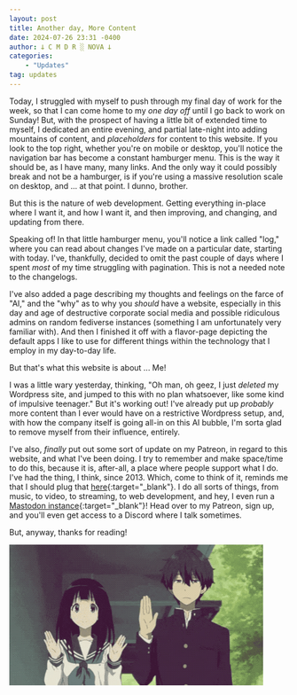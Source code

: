 ```yaml
---
layout: post
title: Another day, More Content
date: 2024-07-26 23:31 -0400
author: 𐕣 C M D R ░ NOVA 𐕣
categories:
    - "Updates"
tag: updates
---
```

Today, I struggled with myself to push through my final day of work for the week, so that I can come home to my *one day off* until I go back to work on Sunday! But, with the prospect of having a little bit of extended time to myself, I dedicated an entire evening, and partial late-night into adding mountains of content, and *placeholders* for content to this website. If you look to the top right, whether you're on mobile or desktop, you'll notice the navigation bar has become a constant hamburger menu. This is the way it should be, as I have many, many links. And the only way it could possibly break and not be a hamburger, is if you're using a massive resolution scale on desktop, and ... at that point. I dunno, brother. 

But this is the nature of web development. Getting everything in-place where I want it, and how I want it, and then improving, and changing, and updating from there.

Speaking of! In that little hamburger menu, you'll notice a link called "log," where you can read about changes I've made on a particular date, starting with today. I've, thankfully, decided to omit the past couple of days where I spent *most* of my time struggling with pagination. This is not a needed note to the changelogs.

I've also added a page describing my thoughts and feelings on the farce of "AI," and the "why" as to why you *should* have a website, especially in this day and age of destructive corporate social media and possible ridiculous admins on random fediverse instances (something I am unfortunately very familiar with). And then I finished it off with a flavor-page depicting the default apps I like to use for different things within the technology that I employ in my day-to-day life.

But that's what this website is about ... Me!

I was a little wary yesterday, thinking, "Oh man, oh geez, I just *deleted* my Wordpress site, and jumped to this with no plan whatsoever, like some kind of impulsive teenager." But it's working out! I've already put up *probably* more content than I ever would have on a restrictive Wordpress setup, and, with how the company itself is going all-in on this AI bubble, I'm sorta glad to remove myself from their influence, entirely.

I've also, *finally* put out some sort of update on my Patreon, in regard to this website, and what I've been doing. I try to remember and make space/time to do this, because it is, after-all, a place where people support what I do. I've had the thing, I think, since 2013. Which, come to think of it, reminds me that I should plug that [here](https://www.patreon.com/cmdr_nova){:target="_blank"}. I do all sorts of things, from music, to video, to streaming, to web development, and hey, I even run a [Mastodon instance](https://mkultra.monster/about){:target="_blank"}! Head over to my Patreon, sign up, and you'll even get access to a Discord where I talk sometimes.

But, anyway, thanks for reading!

![screen-cap from an anime of a boy and a girl waving goodbye at the viewer.](/img/posts/another/goodby.gif)